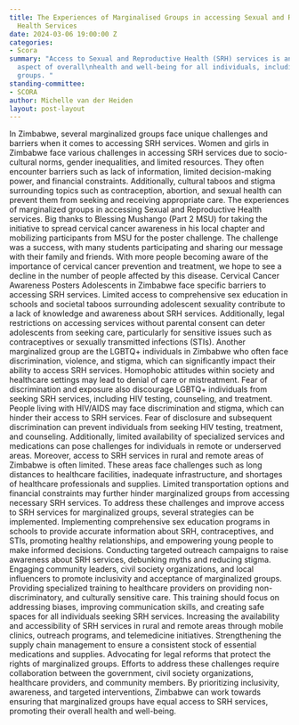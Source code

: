 ```yaml
---
title: The Experiences of Marginalised Groups in accessing Sexual and Reproductive
  Health Services
date: 2024-03-06 19:00:00 Z
categories:
- Scora
summary: "Access to Sexual and Reproductive Health (SRH) services is an important
  aspect of overall\nhealth and well-being for all individuals, including marginalized
  groups. "
standing-committee:
- SCORA
author: Michelle van der Heiden
layout: post-layout
---
```


In Zimbabwe, several
marginalized groups face unique challenges and barriers when it comes to accessing SRH
services. Women and girls in Zimbabwe face various challenges in accessing SRH services due
to socio-cultural norms, gender inequalities, and limited resources. They often encounter
barriers such as lack of information, limited decision-making power, and financial constraints.
Additionally, cultural taboos and stigma surrounding topics such as contraception, abortion,
and sexual health can prevent them from seeking and receiving appropriate care.
The experiences of marginalized groups in
accessing Sexual and Reproductive Health services.
Big thanks to Blessing Mushango (Part 2 MSU) for taking the initiative to spread
cervical cancer awareness in his local chapter and mobilizing participants from MSU
for the poster challenge. The challenge was a success, with many students
participating and sharing our message with their family and friends. With more
people becoming aware of the importance of cervical cancer prevention and
treatment, we hope to see a decline in the number of people affected by this
disease.
Cervical Cancer Awareness Posters
Adolescents in Zimbabwe face specific barriers to accessing SRH services. Limited access to comprehensive
sex education in schools and societal taboos surrounding adolescent sexuality contribute to a lack of
knowledge and awareness about SRH services. Additionally, legal restrictions on accessing services without
parental consent can deter adolescents from seeking care, particularly for sensitive issues such as
contraceptives or sexually transmitted infections (STIs). Another marginalized group are the LGBTQ+
individuals in Zimbabwe who often face discrimination, violence, and stigma, which can significantly impact
their ability to access SRH services. Homophobic attitudes within society and healthcare settings may lead
to denial of care or mistreatment. Fear of discrimination and exposure also discourage LGBTQ+ individuals
from seeking SRH services, including HIV testing, counseling, and treatment.
People living with HIV/AIDS may face discrimination and stigma, which can hinder their access to SRH
services. Fear of disclosure and subsequent discrimination can prevent individuals from seeking HIV testing,
treatment, and counseling. Additionally, limited availability of specialized services and medications can pose
challenges for individuals in remote or underserved areas. Moreover, access to SRH services in rural and
remote areas of Zimbabwe is often limited. These areas face challenges such as long distances to healthcare
facilities, inadequate infrastructure, and shortages of healthcare professionals and supplies. Limited
transportation options and financial constraints may further hinder marginalized groups from accessing
necessary SRH services.
To address these challenges and improve access to SRH services for marginalized groups, several strategies
can be implemented. Implementing comprehensive sex education programs in schools to provide accurate
information about SRH, contraceptives, and STIs, promoting healthy relationships, and empowering young
people to make informed decisions. Conducting targeted outreach campaigns to raise awareness about SRH
services, debunking myths and reducing stigma. Engaging community leaders, civil society organizations, and
local influencers to promote inclusivity and acceptance of marginalized groups. Providing specialized training
to healthcare providers on providing non-discriminatory, and culturally sensitive care. This training should
focus on addressing biases, improving communication skills, and creating safe spaces for all individuals
seeking SRH services. Increasing the availability and accessibility of SRH services in rural and remote areas
through mobile clinics, outreach programs, and telemedicine initiatives. Strengthening the supply chain
management to ensure a consistent stock of essential medications and supplies. Advocating for legal
reforms that protect the rights of marginalized groups. Efforts to address these challenges require
collaboration between the government, civil society organizations, healthcare providers, and community
members. By prioritizing inclusivity, awareness, and targeted interventions, Zimbabwe can work towards
ensuring that marginalized groups have equal access to SRH services, promoting their overall health and
well-being. 